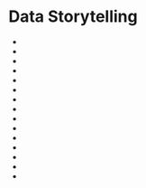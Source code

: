 # Data Storytelling

- [](https://towardsdatascience.com/5-data-storytelling-tips-for-creating-more-persuasive-charts-and-graphs-3823af33a3c2)
- [](https://towardsdatascience.com/make-your-data-talk-13072f84eeac)
- [](https://towardsdatascience.com/how-to-prevent-misinformation-in-data-visualization-1521a96e6431)
- [](https://towardsdatascience.com/the-power-of-visualization-in-data-science-1995d56e4208)
- [](https://towardsdatascience.com/19-innovative-ways-to-use-information-visualization-across-a-variety-of-fields-edba0613136d)
- [](https://towardsdatascience.com/the-art-and-science-of-data-visualization-6f9d706d673e)
- [](https://towardsdatascience.com/hard-statistics-and-data-science-concepts-visually-explained-de7325c2e9ef)
- [](https://towardsdatascience.com/its-official-time-doesn-t-exist-8c786530eca1)
- [](https://towardsdatascience.com/color-in-data-visualization-less-how-more-why-348514a3c4d8)
- [](https://towardsdatascience.com/creating-stakeholder-friendly-dot-plots-e9e9daae9124)
- [](https://towardsdatascience.com/the-limits-of-knowledge-b59be67fd50a)
- [](https://ft-interactive.github.io/visual-vocabulary/)
- [](https://towardsdatascience.com/why-is-this-chart-bad-5f16da298afa)
- [](https://towardsdatascience.com/learn-machine-learning-concepts-interactively-6c3f64518da2)
- [](https://guykawasaki.com/the_102030_rule/)
